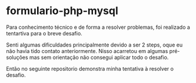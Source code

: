 # formulario-php-mysql

  Para  conhecimento técnico e de forma a resolver problemas, foi realizado a tentartiva para o breve desafio.

  Senti algumas dificuldades principalmente devido a ser 2 steps, oque eu não havia tido contato anteriormente. 
Nisso acarretou em algumas pré-soluções mas sem orientação não consegui aplicar todo o desafio.

Então no seguinte repositorio demonstra minha tentativa à resolver o desafio.
